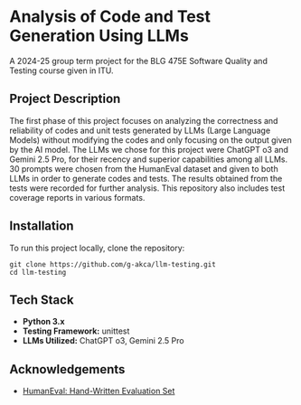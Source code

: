 # Analysis of Code and Test Generation Using LLMs

A 2024-25 group term project for the BLG 475E Software Quality and Testing course given in ITU.

## Project Description

The first phase of this project focuses on analyzing the correctness and reliability of codes and unit tests generated by LLMs (Large Language Models) without modifying the codes and only focusing on the output given by the AI model. The LLMs we chose for this project were ChatGPT o3 and Gemini 2.5 Pro, for their recency and superior capabilities among all LLMs. 30 prompts were chosen from the HumanEval dataset and given to both LLMs in order to generate codes and tests. The results obtained from the tests were recorded for further analysis. This repository also includes test coverage reports in various formats.

## Installation
To run this project locally, clone the repository:
```
git clone https://github.com/g-akca/llm-testing.git
cd llm-testing
```

## Tech Stack
- **Python 3.x**
- **Testing Framework:** unittest
- **LLMs Utilized:** ChatGPT o3, Gemini 2.5 Pro

## Acknowledgements
- [HumanEval: Hand-Written Evaluation Set](https://github.com/openai/human-eval)
